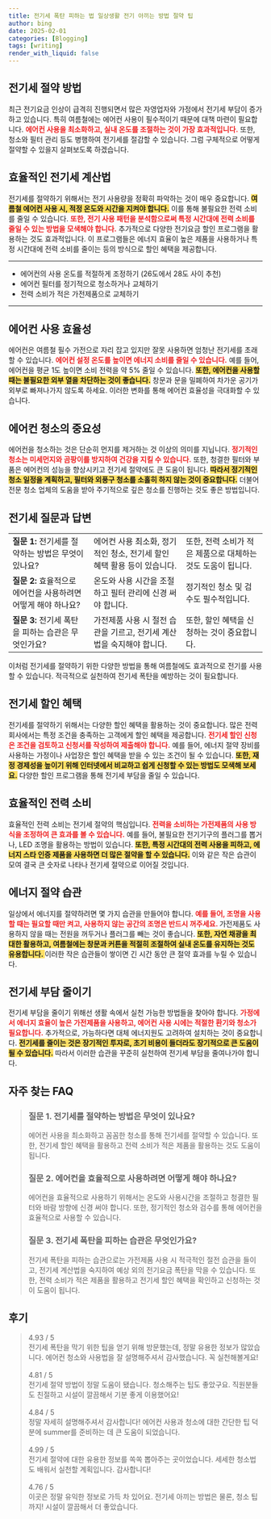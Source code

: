 ```yaml
---
title: 전기세 폭탄 피하는 법 일상생활 전기 아끼는 방법 절약 팁
author: bing
date: 2025-02-01
categories: [Blogging]
tags: [writing]
render_with_liquid: false
---
```



<h2 id='전기세_절약_방법'>전기세 절약 방법</h2>

<p>최근 전기요금 인상이 급격히 진행되면서 많은 자영업자와 가정에서 전기세 부담이 증가하고 있습니다. 특히 여름철에는 에어컨 사용이 필수적이기 때문에 대책 마련이 필요합니다. <b><span style="color: #ee2323;">에어컨 사용을 최소화하고, 실내 온도를 조절하는 것이 가장 효과적입니다.</span></b> 또한, 청소와 필터 관리 등도 병행하여 전기세를 절감할 수 있습니다. 그럼 구체적으로 어떻게 절약할 수 있을지 살펴보도록 하겠습니다.</p>

<h2 id='효율적인_전기세_계산법'>효율적인 전기세 계산법</h2>

<p>전기세를 절약하기 위해서는 전기 사용량을 정확히 파악하는 것이 매우 중요합니다. <b><span style="background-color: #ffe066;">여름철 에어컨 사용 시, 적정 온도와 시간을 지켜야 합니다.</span></b> 이를 통해 불필요한 전력 소비를 줄일 수 있습니다. <b><span style="color: #ee2323;">또한, 전기 사용 패턴을 분석함으로써 특정 시간대에 전력 소비를 줄일 수 있는 방법을 모색해야 합니다.</span></b> 추가적으로 다양한 전기요금 할인 프로그램을 활용하는 것도 효과적입니다. 이 프로그램들은 에너지 효율이 높은 제품을 사용하거나 특정 시간대에 전력 소비를 줄이는 등의 방식으로 할인 혜택을 제공합니다.</p>

<hr />

<ul>
    <li>에어컨의 사용 온도를 적절하게 조정하기 (26도에서 28도 사이 추천)</li>
    <li>에어컨 필터를 정기적으로 청소하거나 교체하기</li>
    <li>전력 소비가 적은 가전제품으로 교체하기</li>
</ul>

<hr />

<h2 id='에어컨_사용_효율성'>에어컨 사용 효율성</h2>

<p>에어컨은 여름철 필수 가전으로 자리 잡고 있지만 잘못 사용하면 엄청난 전기세를 초래할 수 있습니다. <b><span style="color: #ee2323;">에어컨 설정 온도를 높이면 에너지 소비를 줄일 수 있습니다.</span></b> 예를 들어, 에어컨을 평균 1도 높이면 소비 전력을 약 5% 줄일 수 있습니다. <b><span style="background-color: #ffe066;">또한, 에어컨을 사용할 때는 불필요한 외부 열을 차단하는 것이 좋습니다.</span></b> 창문과 문을 밀폐하여 차가운 공기가 외부로 빠져나가지 않도록 하세요. 이러한 변화를 통해 에어컨 효율성을 극대화할 수 있습니다.</p>

<h2 id='에어컨_청소의_중요성'>에어컨 청소의 중요성</h2>

<p>에어컨을 청소하는 것은 단순히 먼지를 제거하는 것 이상의 의미를 지닙니다. <b><span style="color: #ee2323;">정기적인 청소는 미세먼지와 곰팡이를 방지하여 건강을 지킬 수 있습니다.</span></b> 또한, 청결한 필터와 부품은 에어컨의 성능을 향상시키고 전기세 절약에도 큰 도움이 됩니다. <b><span style="background-color: #ffe066;">따라서 정기적인 청소 일정을 계획하고, 필터와 외풍구 청소를 소홀히 하지 않는 것이 중요합니다.</span></b> 더불어 전문 청소 업체의 도움을 받아 주기적으로 깊은 청소를 진행하는 것도 좋은 방법입니다.</p>

<h2 id='전기세_질문과_답변'>전기세 질문과 답변</h2>

<table>
    <tr>
        <td><b>질문 1:</b> 전기세를 절약하는 방법은 무엇이 있나요?</td>
        <td>에어컨 사용 최소화, 정기적인 청소, 전기세 할인 혜택 활용 등이 있습니다.</td>
        <td>또한, 전력 소비가 적은 제품으로 대체하는 것도 도움이 됩니다.</td>
    </tr>
    <tr>
        <td><b>질문 2:</b> 효율적으로 에어컨을 사용하려면 어떻게 해야 하나요?</td>
        <td>온도와 사용 시간을 조절하고 필터 관리에 신경 써야 합니다.</td>
        <td>정기적인 청소 및 검수도 필수적입니다.</td>
    </tr>
    <tr>
        <td><b>질문 3:</b> 전기세 폭탄을 피하는 습관은 무엇인가요?</td>
        <td>가전제품 사용 시 절전 습관을 기르고, 전기세 계산법을 숙지해야 합니다.</td>
        <td>또한, 할인 혜택을 신청하는 것이 중요합니다.</td>
    </tr>
</table>

<p>이처럼 전기세를 절약하기 위한 다양한 방법을 통해 여름철에도 효과적으로 전기를 사용할 수 있습니다. 적극적으로 실천하여 전기세 폭탄을 예방하는 것이 필요합니다.</p>

<h2 id='전기세_할인_혜택'>전기세 할인 혜택</h2>

<p>전기세를 절약하기 위해서는 다양한 할인 혜택을 활용하는 것이 중요합니다. 많은 전력 회사에서는 특정 조건을 충족하는 고객에게 할인 혜택을 제공합니다. <b><span style="color: #ee2323;">전기세 할인 신청은 조건을 검토하고 신청서를 작성하여 제출해야 합니다.</span></b> 예를 들어, 에너지 절약 장비를 사용하는 가정이나 사업장은 할인 혜택을 받을 수 있는 조건이 될 수 있습니다. <b><span style="background-color: #ffe066;">또한, 재정 경제성을 높이기 위해 인터넷에서 비교하고 쉽게 신청할 수 있는 방법도 모색해 보세요.</span></b> 다양한 할인 프로그램을 통해 전기세 부담을 줄일 수 있습니다.</p>

<h2 id='효율적인_전력_소비'>효율적인 전력 소비</h2>

<p>효율적인 전력 소비는 전기세 절약의 핵심입니다. <b><span style="color: #ee2323;">전력을 소비하는 가전제품의 사용 방식을 조정하여 큰 효과를 볼 수 있습니다.</span></b> 예를 들어, 불필요한 전기기구의 플러그를 뽑거나, LED 조명을 활용하는 방법이 있습니다. <b><span style="background-color: #ffe066;">또한, 특정 시간대의 전력 사용을 피하고, 에너지 스타 인증 제품을 사용하면 더 많은 절약을 할 수 있습니다.</span></b> 이와 같은 작은 습관이 모여 결국 큰 숫자로 나타나 전기세 절약으로 이어질 것입니다.</p>

<h2 id='에너지_절약_습관'>에너지 절약 습관</h2>

<p>일상에서 에너지를 절약하려면 몇 가지 습관을 만들어야 합니다. <b><span style="color: #ee2323;">예를 들어, 조명을 사용할 때는 필요할 때만 켜고, 사용하지 않는 공간의 조명은 반드시 꺼주세요. </span></b> 가전제품도 사용하지 않을 때는 전원을 꺼두거나 플러그를 빼는 것이 좋습니다. <b><span style="background-color: #ffe066;">또한, 자연 채광을 최대한 활용하고, 여름철에는 창문과 커튼을 적절히 조절하여 실내 온도를 유지하는 것도 유용합니다. </span></b> 이러한 작은 습관들이 쌓이면 긴 시간 동안 큰 절약 효과를 누릴 수 있습니다.</p>

<h2 id='전기세_부담_줄이기'>전기세 부담 줄이기</h2>

<p>전기세 부담을 줄이기 위해선 생활 속에서 실천 가능한 방법들을 찾아야 합니다. <b><span style="color: #ee2323;">가정에서 에너지 효율이 높은 가전제품을 사용하고, 에어컨 사용 시에는 적절한 환기와 청소가 필요합니다.</span></b> 추가적으로, 가능하다면 대체 에너지원도 고려하여 설치하는 것이 중요합니다. <b><span style="background-color: #ffe066;">전기세를 줄이는 것은 장기적인 투자로, 초기 비용이 들더라도 장기적으로 큰 도움이 될 수 있습니다.</span></b> 따라서 이러한 습관을 꾸준히 실천하여 전기세 부담을 줄여나가야 합니다.</p>


<h2 id='자주_찾는_FAQ'>자주 찾는 FAQ</h2>
<div itemscope="" itemtype="https://schema.org/FAQPage"> 
<blockquote> 
<div itemscope="" itemprop="mainEntity" itemtype="https://schema.org/Question"> 
<h3 itemprop="name">질문 1. 전기세를 절약하는 방법은 무엇이 있나요?</h3> 
<div itemscope="" itemprop="acceptedAnswer" itemtype="https://schema.org/Answer"> 
<span itemprop="text"> 
<p>에어컨 사용을 최소화하고 꼼꼼한 청소를 통해 전기세를 절약할 수 있습니다. 또한, 전기세 할인 혜택을 활용하고 전력 소비가 적은 제품을 활용하는 것도 도움이 됩니다.</p> 
</span> 
</div> 
</div> 

<div itemscope="" itemprop="mainEntity" itemtype="https://schema.org/Question"> 
<h3 itemprop="name">질문 2. 에어컨을 효율적으로 사용하려면 어떻게 해야 하나요?</h3> 
<div itemscope="" itemprop="acceptedAnswer" itemtype="https://schema.org/Answer"> 
<span itemprop="text"> 
<p>에어컨을 효율적으로 사용하기 위해서는 온도와 사용시간을 조절하고 청결한 필터와 바람 방향에 신경 써야 합니다. 또한, 정기적인 청소와 검수를 통해 에어컨을 효율적으로 사용할 수 있습니다.</p> 
</span> 
</div> 
</div> 

<div itemscope="" itemprop="mainEntity" itemtype="https://schema.org/Question"> 
<h3 itemprop="name">질문 3. 전기세 폭탄을 피하는 습관은 무엇인가요?</h3> 
<div itemscope="" itemprop="acceptedAnswer" itemtype="https://schema.org/Answer"> 
<span itemprop="text"> 
<p>전기세 폭탄을 피하는 습관으로는 가전제품 사용 시 적극적인 절전 습관을 들이고, 전기세 계산법을 숙지하여 예상 외의 전기요금 폭탄을 막을 수 있습니다. 또한, 전력 소비가 적은 제품을 활용하고 전기세 할인 혜택을 확인하고 신청하는 것이 도움이 됩니다.</p> 
</span> 
</div> 
</div> 
</blockquote> 
</div>
<h2 id='후기'>후기</h2>
<div itemscope itemtype="https://schema.org/Product">
  <blockquote>
  <div itemprop="review" itemscope itemtype="https://schema.org/Review">
      <div itemprop="reviewRating" itemscope itemtype="https://schema.org/Rating"> <span itemprop="ratingValue">4.93</span> / <span itemprop="bestRating">5</span> </div>
      <span itemprop="reviewBody">전기세 폭탄을 막기 위한 팁을 얻기 위해 방문했는데, 정말 유용한 정보가 많았습니다. 에어컨 청소와 사용법을 잘 설명해주셔서 감사했습니다. 꼭 실천해볼게요!</span>
  </div>
  <br>
  <div itemprop="review" itemscope itemtype="https://schema.org/Review">
      <div itemprop="reviewRating" itemscope itemtype="https://schema.org/Rating"> <span itemprop="ratingValue">4.81</span> / <span itemprop="bestRating">5</span> </div>
      <span itemprop="reviewBody">전기세 절약 방법이 정말 도움이 됐습니다. 청소해주는 팁도 좋았구요. 직원분들도 친절하고 시설이 깔끔해서 기분 좋게 이용했어요!</span>
  </div>
  <br>
  <div itemprop="review" itemscope itemtype="https://schema.org/Review">
      <div itemprop="reviewRating" itemscope itemtype="https://schema.org/Rating"> <span itemprop="ratingValue">4.84</span> / <span itemprop="bestRating">5</span> </div>
      <span itemprop="reviewBody">정말 자세히 설명해주셔서 감사합니다! 에어컨 사용과 청소에 대한 간단한 팁 덕분에 summer를 준비하는 데 큰 도움이 되었습니다.</span>
  </div>
  <br>
  <div itemprop="review" itemscope itemtype="https://schema.org/Review">
      <div itemprop="reviewRating" itemscope itemtype="https://schema.org/Rating"> <span itemprop="ratingValue">4.99</span> / <span itemprop="bestRating">5</span> </div>
      <span itemprop="reviewBody">전기세 절약에 대한 유용한 정보를 쏙쏙 뽑아주는 곳이었습니다. 세세한 청소법도 배워서 실천할 계획입니다. 감사합니다!</span>
  </div>
  <br>
  <div itemprop="review" itemscope itemtype="https://schema.org/Review">
      <div itemprop="reviewRating" itemscope itemtype="https://schema.org/Rating"> <span itemprop="ratingValue">4.76</span> / <span itemprop="bestRating">5</span> </div>
      <span itemprop="reviewBody">이곳은 정말 유익한 정보로 가득 차 있어요. 전기세 아끼는 방법은 물론, 청소 팁까지! 시설이 깔끔해서 더 좋았습니다.</span>
  </div>
  </blockquote>
</div>
